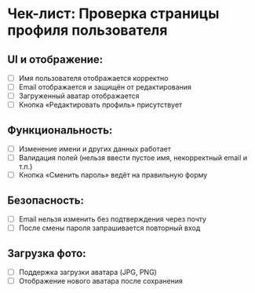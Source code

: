 # Чек-лист: Проверка страницы профиля пользователя

## UI и отображение:
- [ ] Имя пользователя отображается корректно
- [ ] Email отображается и защищён от редактирования
- [ ] Загруженный аватар отображается
- [ ] Кнопка «Редактировать профиль» присутствует

## Функциональность:
- [ ] Изменение имени и других данных работает
- [ ] Валидация полей (нельзя ввести пустое имя, некорректный email и т.п.)
- [ ] Кнопка «Сменить пароль» ведёт на правильную форму

## Безопасность:
- [ ] Email нельзя изменить без подтверждения через почту
- [ ] После смены пароля запрашивается повторный вход

## Загрузка фото:
- [ ] Поддержка загрузки аватара (JPG, PNG)
- [ ] Отображение нового аватара после сохранения
